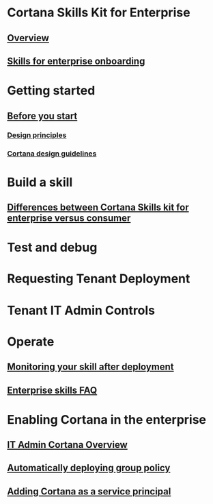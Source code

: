 
# Cortana Skills Kit for Enterprise  

## [Overview](./overview.md)

## [Skills for enterprise onboarding](./onboarding.md)

# Getting started

## [Before you start](./before-you-start.md)

### [Design principles](../skills/design-principles.md)

### [Cortana design guidelines](../skills/cortana-design-guidelines.md)

# Build a skill

## [Differences between Cortana Skills kit for enterprise versus consumer](enterprise-differences.md)

# Test and debug

# Requesting Tenant Deployment

# Tenant IT Admin Controls

# Operate

## [Monitoring your skill after deployment](./enterprise-monitor-after-deployment.md)

## [Enterprise skills FAQ](./enterprise-faq.md)

# Enabling Cortana in the enterprise

## [IT Admin Cortana Overview](./admin-overview.md)

## [Automatically deploying group policy](enterprise-deploying-group-policy.md)

## [Adding Cortana as a service principal](enterprise-cortana-service-principal.md)